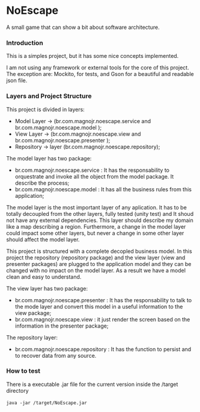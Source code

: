 # NoEscape
A small game that can show a bit about software architecture.

### Introduction

This is a simples project, but it has some nice concepts implemented. 

I am not using any framework or external tools for the core of this project. The exception are: Mockito, for tests, and Gson for a beautiful and readable json file.

### Layers and Project Structure

This project is divided in layers:
 * Model Layer -> (br.com.magnojr.noescape.service and br.com.magnojr.noescape.model );
 * View Layer -> (br.com.magnojr.noescape.view and br.com.magnojr.noescape.presenter );
 * Repository -> layer (br.com.magnojr.noescape.repository);

The model layer has two package:
 * br.com.magnojr.noescape.service : It has the responsability to orquestrate and invoke all the object from the model package. It describe the process;
 * br.com.magnojr.noescape.model : It has all the business rules from this application;

The model layer is the most important layer of any aplication. It has to be totally decoupled from the other layers, fully tested (unity test) and It shoud not have any external dependencies. This layer should describe my domain like a map describing a region. Furthermore,  a change in the model layer could impact some other layers, but never a change in some other layer should affect the model layer.

This project is structured with a complete decopled business model. 
In this project the repository (repository package) and the view layer (view and presenter packages) are plugged to the application model and they can be changed with no impact on the model layer. As a result we have a model clean and easy to understand.

The view layer has two package: 
  * br.com.magnojr.noescape.presenter : It has the responsability to talk to the mode layer and convert this model in a useful information to the view package;
  * br.com.magnojr.noescape.view : it just render the screen based on the information in the presenter package;

The repository layer:
  * br.com.magnojr.noescape.repository : It has the function to persist and to recover data from any source.
  
### How to test

There is a executable .jar file for the current version inside the /target directory

``` java -jar /target/NoEscape.jar ```
  
  
  
